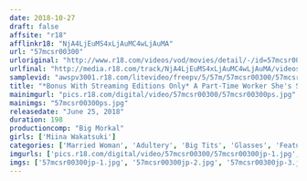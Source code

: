```yaml
---
date: 2018-10-27
draft: false
affsite: "r18"
afflinkr18: "NjA4LjEuMS4xLjAuMC4wLjAuMA"
url: "57mcsr00300"
urloriginal: "http://www.r18.com/videos/vod/movies/detail/-/id=57mcsr00300"
urlfinal: "http://media.r18.com/track/NjA4LjEuMS4xLjAuMC4wLjAuMA/videos/vod/movies/detail/-/id=57mcsr00300"
samplevid: "awspv3001.r18.com/litevideo/freepv/5/57m/57mcsr00300/57mcsr00300_dmb_w.mp4"
title: "*Bonus With Streaming Editions Only* A Part-Time Worker She's Still Growing! H Cup Titties Mina A Coffee Shop Waitress She's Voluptuous With Colossal Tits And Maso Sexuality This Plain Jane Housewife In Glasses Has The 3 Greatest Qualities That Make For A Fantastic Fuck, And Now She's Committing Orgasmic Adultery With The Coffee Shop Manager Mina Wakatsuki"
mainimgurl: "pics.r18.com/digital/video/57mcsr00300/57mcsr00300ps.jpg"
mainimgs: "57mcsr00300ps.jpg"
releasedate: "June 25, 2018"
duration: 198
productioncomp: "Big Morkal"
girls: ['Miina Wakatsuki']
categories: ['Married Woman', 'Adultery', 'Big Tits', 'Glasses', 'Featured Actress', 'Hi-Def']
imgurls: ['pics.r18.com/digital/video/57mcsr00300/57mcsr00300jp-1.jpg', 'pics.r18.com/digital/video/57mcsr00300/57mcsr00300jp-2.jpg', 'pics.r18.com/digital/video/57mcsr00300/57mcsr00300jp-3.jpg', 'pics.r18.com/digital/video/57mcsr00300/57mcsr00300jp-4.jpg', 'pics.r18.com/digital/video/57mcsr00300/57mcsr00300jp-5.jpg', 'pics.r18.com/digital/video/57mcsr00300/57mcsr00300jp-6.jpg', 'pics.r18.com/digital/video/57mcsr00300/57mcsr00300jp-7.jpg', 'pics.r18.com/digital/video/57mcsr00300/57mcsr00300jp-8.jpg', 'pics.r18.com/digital/video/57mcsr00300/57mcsr00300jp-9.jpg', 'pics.r18.com/digital/video/57mcsr00300/57mcsr00300jp-10.jpg', 'pics.r18.com/digital/video/57mcsr00300/57mcsr00300jp-11.jpg', 'pics.r18.com/digital/video/57mcsr00300/57mcsr00300jp-12.jpg', 'pics.r18.com/digital/video/57mcsr00300/57mcsr00300jp-13.jpg', 'pics.r18.com/digital/video/57mcsr00300/57mcsr00300jp-14.jpg', 'pics.r18.com/digital/video/57mcsr00300/57mcsr00300jp-15.jpg', 'pics.r18.com/digital/video/57mcsr00300/57mcsr00300jp-16.jpg', 'pics.r18.com/digital/video/57mcsr00300/57mcsr00300jp-17.jpg', 'pics.r18.com/digital/video/57mcsr00300/57mcsr00300jp-18.jpg', 'pics.r18.com/digital/video/57mcsr00300/57mcsr00300jp-19.jpg', 'pics.r18.com/digital/video/57mcsr00300/57mcsr00300jp-20.jpg']
imgs: ['57mcsr00300jp-1.jpg', '57mcsr00300jp-2.jpg', '57mcsr00300jp-3.jpg', '57mcsr00300jp-4.jpg', '57mcsr00300jp-5.jpg', '57mcsr00300jp-6.jpg', '57mcsr00300jp-7.jpg', '57mcsr00300jp-8.jpg', '57mcsr00300jp-9.jpg', '57mcsr00300jp-10.jpg', '57mcsr00300jp-11.jpg', '57mcsr00300jp-12.jpg', '57mcsr00300jp-13.jpg', '57mcsr00300jp-14.jpg', '57mcsr00300jp-15.jpg', '57mcsr00300jp-16.jpg', '57mcsr00300jp-17.jpg', '57mcsr00300jp-18.jpg', '57mcsr00300jp-19.jpg', '57mcsr00300jp-20.jpg']
---
```


